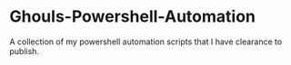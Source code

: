 # Ghouls-Powershell-Automation
A collection of my powershell automation scripts that I have clearance to publish.
